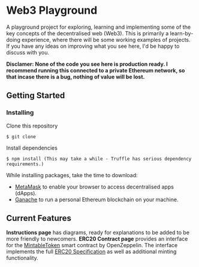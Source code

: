 # Web3 Playground
A playground project for exploring, learning and implementing some of the key concepts of the decentralised web (Web3). This is primarily a learn-by-doing experience, where there will be some working examples of projects. If you have any ideas on improving what you see here, I'd be happy to discuss with you.

__Disclamer: None of the code you see here is production ready. I recommend running this connected to a private Ethereum network, so that incase there is a bug, nothing of value will be lost.__

## Getting Started

### Installing
Clone this repository
```
$ git clone
```
Install dependencies
```
$ npm install (This may take a while - Truffle has serious dependency requirements.)
```

While installing packages, take the time to download:
- [MetaMask](https://metamask.io/) to enable your browser to access decentralised apps (dApps).
- [Ganache](http://truffleframework.com/ganache/) to run a personal Ethereum blockchain on your machine.

## Current Features

__Instructions page__ has diagrams, ready for explanations to be added to be more friendly to newcomers.
__ERC20 Contract page__ provides an interface for the [MintableToken](https://openzeppelin.org/api/docs/token_ERC20_MintableToken.html) smart contract by OpenZeppelin. The interface implements the full [ERC20 Specification](https://theethereum.wiki/w/index.php/ERC20_Token_Standard) as well as additional minting functionality.
